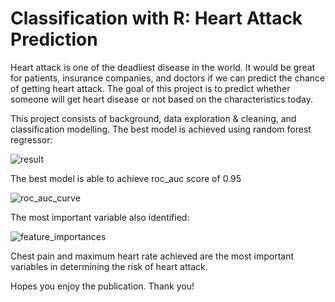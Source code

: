 # Classification with R: Heart Attack Prediction

Heart attack is one of the deadliest disease in the world. It would be great for patients, insurance companies, and doctors if we can predict the chance of getting heart attack.
The goal of this project is to predict whether someone will get heart disease or not based on the characteristics today.

This project consists of background, data exploration & cleaning, and classification modelling. The best model is achieved using random forest regressor:

![result](https://user-images.githubusercontent.com/107518610/176692768-0d5d7965-0a19-4cfc-93d3-235979273614.png)

The best model is able to achieve roc_auc score of 0.95

![roc_auc_curve](https://user-images.githubusercontent.com/107518610/176693144-f6221a89-4f4c-4fcb-baf2-88ee12e6b508.png)

The most important variable also identified:

![feature_importances](https://user-images.githubusercontent.com/107518610/176693231-40bcdbc0-d0d4-4546-a388-54bdb0fb6fba.png)

Chest pain and maximum heart rate achieved are the most important variables in determining the risk of heart attack.

Hopes you enjoy the publication.
Thank you!
